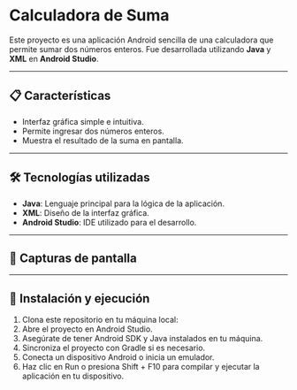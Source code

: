# Calculadora de Suma

Este proyecto es una aplicación Android sencilla de una calculadora que permite sumar dos números enteros. Fue desarrollada utilizando **Java** y **XML** en **Android Studio**.

---

## 📋 Características

- Interfaz gráfica simple e intuitiva.
- Permite ingresar dos números enteros.
- Muestra el resultado de la suma en pantalla.

---

## 🛠️ Tecnologías utilizadas

- **Java**: Lenguaje principal para la lógica de la aplicación.
- **XML**: Diseño de la interfaz gráfica.
- **Android Studio**: IDE utilizado para el desarrollo.

---

## 📱 Capturas de pantalla


---

## 🚀 Instalación y ejecución

1. Clona este repositorio en tu máquina local:
2. Abre el proyecto en Android Studio.
3. Asegúrate de tener Android SDK y Java instalados en tu máquina.
4. Sincroniza el proyecto con Gradle si es necesario.
5. Conecta un dispositivo Android o inicia un emulador.
6. Haz clic en Run o presiona Shift + F10 para compilar y ejecutar la aplicación en tu dispositivo.
